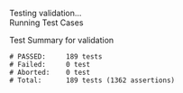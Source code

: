 
Testing validation...</br>
Running Test Cases

Test Summary for validation

    # PASSED:     189 tests
    # Failed:     0 test
    # Aborted:    0 test
    # Total:      189 tests (1362 assertions)
